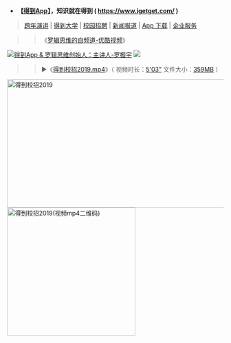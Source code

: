 -  **【[得到App](https://www.igetget.com/)】，知识就在得到 ( https://www.igetget.com/ )**

> [跨年演讲](https://www.igetget.com/speech) | [得到大学](https://www.igetget.com/university) | [校园招聘](https://www.igetget.com/join) | [新闻报道](https://www.igetget.com/news) | [App 下载](https://www.igetget.com/download) | [企业服务](https://qiye.igetget.com/)

>>  《[罗辑思维的自频道-优酷视频](https://i.youku.com/luojisw)》

<a href="https://piccdn.luojilab.com/fe-oss/default/MTUzMTk3MjMzMjQx.png">
<img src="https://camo.githubusercontent.com/25aa290992dd393a17a82b6a9068b79d768114db/68747470733a2f2f70696363646e2e6c756f6a696c61622e636f6d2f66652d6f73732f64656661756c742f4d54557a4d546b334d6a4d7a4d6a51782e706e67" border="0" alt="得到App & 罗辑思维创始人：主讲人-罗振宇" title="得到App & 罗辑思维创始人：主讲人-罗振宇"></a>

<img src="https://piccdn.luojilab.com/fe-oss/default/MTU1MTE2MTA2NTgw.png">
  
 >> ▶《[得到校招2019.mp4](https://luoji-img.oss-cn-beijing.aliyuncs.com/fe-oss/default/%E5%BE%97%E5%88%B0%E6%A0%A1%E6%8B%9B2019.mp4)》（ 视频时长：[5'03"](https://v.youku.com/v_show/id_XNDI3Nzk5MzI0OA) 文件大小：[359MB](https://v.qq.com/x/page/b0900zu5xxp.html) ）
 <p><a href="https://www.igetget.com/join">
<img src="https://raw.githubusercontent.com/taoste/Hello-World/master/eBook/%E3%80%8A%E5%BE%97%E5%88%B0%26%E7%BD%97%E8%BE%91%E6%80%9D%E7%BB%B4%E3%80%8B/%E5%BE%97%E5%88%B0%E6%A0%A1%E6%8B%9B2019.png" width="560" height="298"  alt="得到校招2019" title="得到校招2019"></a>
<a href="https://luoji-img.oss-cn-beijing.aliyuncs.com/fe-oss/default/%E5%BE%97%E5%88%B0%E6%A0%A1%E6%8B%9B2019.mp4">
<img src="https://raw.githubusercontent.com/taoste/Hello-World/master/eBook/%E3%80%8A%E5%BE%97%E5%88%B0%26%E7%BD%97%E8%BE%91%E6%80%9D%E7%BB%B4%E3%80%8B/%E5%BE%97%E5%88%B0%E6%A0%A1%E6%8B%9B2019(%E8%A7%86%E9%A2%91mp4%E4%BA%8C%E7%BB%B4%E7%A0%81).png" width="298" height="298"  alt="得到校招2019(视频mp4二维码)" title="【视频】得到校招2019.mp4"></a>
 </p>
